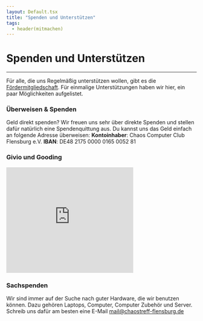 ```yaml
---
layout: Default.tsx
title: "Spenden und Unterstützen"
tags:
  - header(mitmachen)
---
```


# Spenden und Unterstützen

---

Für alle, die uns Regelmäßig unterstützen wollen, gibt es die
[Fördermitgliedschaft](/mitmachen). Für einmalige Unterstützungen haben wir hier,
ein paar Möglichkeiten aufgelistet.

### Überweisen & Spenden

Geld direkt spenden? Wir freuen uns sehr über direkte Spenden und stellen dafür
natürlich eine Spendenquittung aus. Du kannst uns das Geld einfach an folgende
Adresse überweisen: **Kontoinhaber**: Chaos Computer Club Flensburg e.V. **IBAN**: DE48
2175 0000 0165 0052 81

### Givio und Gooding

<iframe id="Gooding Banner-Widget" title="Gooding Banner-Widget" src="https://erweiterungen.gooding.de/app/widget/chaostreff-flensburg-e-v-62318/large-rectangle/tab/1/donations/1/v/1492766837.A2wEQYZCL3AZAE29rOQIvdQIj2nbdgPcBIT4GGmz8t9q5wpRwFNyfthUy4KcsjWyER9WXuQ0VGvZ04u2e6qVCK9Ga6aDqafB6KRuoyA44hpanfAO0HqyCAtEeeR4ICa3" name="Gooding Banner-Widget" scrolling="yes" width="336" height="280" frameborder="0"></iframe>

### Sachspenden

Wir sind immer auf der Suche nach guter Hardware, die wir benutzen können. Dazu
gehören Laptops, Computer, Computer Zubehör und Server.
Schreib uns dafür am besten eine E-Mail <mail@chaostreff-flensburg.de>
